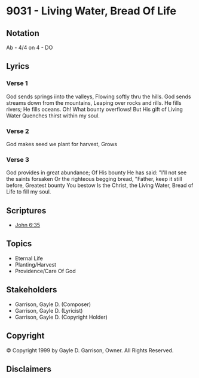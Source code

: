 # 9031 - Living Water, Bread Of Life

## Notation

Ab - 4/4 on 4 - DO

## Lyrics

### Verse 1

God sends springs iinto the valleys, Flowing softly thru the hills. God sends streams down from the mountains, Leaping over rocks and rills. He fills rivers; He fills oceans. Oh! What bounty overflows! But His gift of Living Water Quenches thirst within my soul.

### Verse 2

God makes seed we plant for harvest, Grows

### Verse 3

God provides in great abundance; Of His bounty He has said: "I'll not see the saints forsaken Or the righteous begging bread, "Father, keep it still before, Greatest bounty You bestow Is the Christ, the Living Water, Bread of Life to fill my soul.


## Scriptures

- [John 6:35](https://www.biblegateway.com/passage/?search=John%206%3A35)

## Topics

- Eternal Life
- Planting/Harvest
- Providence/Care Of God

## Stakeholders

- Garrison, Gayle D. (Composer)
- Garrison, Gayle D. (Lyricist)
- Garrison, Gayle D. (Copyright Holder)

## Copyright

© Copyright 1999 by Gayle D. Garrison, Owner. All Rights Reserved.


## Disclaimers


